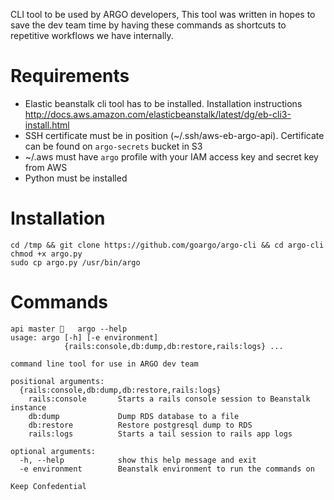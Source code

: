 CLI tool to be used by ARGO developers, This tool was written in hopes to save the dev team time by having these
commands as shortcuts to repetitive workflows we have internally.

# Requirements
- Elastic beanstalk cli tool has to be installed. Installation instructions http://docs.aws.amazon.com/elasticbeanstalk/latest/dg/eb-cli3-install.html
- SSH certificate must be in position (~/.ssh/aws-eb-argo-api). Certificate can be found on `argo-secrets` bucket in S3
- ~/.aws must have `argo` profile with your IAM access key and secret key from AWS
- Python must be installed

# Installation
```
cd /tmp && git clone https://github.com/goargo/argo-cli && cd argo-cli
chmod +x argo.py
sudo cp argo.py /usr/bin/argo
```

# Commands
```
api master 🐷   argo --help
usage: argo [-h] [-e environment]
            {rails:console,db:dump,db:restore,rails:logs} ...

command line tool for use in ARGO dev team

positional arguments:
  {rails:console,db:dump,db:restore,rails:logs}
    rails:console       Starts a rails console session to Beanstalk instance
    db:dump             Dump RDS database to a file
    db:restore          Restore postgresql dump to RDS
    rails:logs          Starts a tail session to rails app logs

optional arguments:
  -h, --help            show this help message and exit
  -e environment        Beanstalk environment to run the commands on

Keep Confedential
```